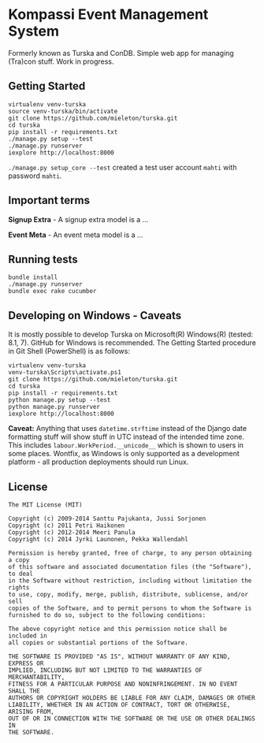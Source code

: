 # Kompassi Event Management System

Formerly known as Turska and ConDB. Simple web app for managing (Tra)con stuff. Work in progress.

## Getting Started

    virtualenv venv-turska
    source venv-turska/bin/activate
    git clone https://github.com/mieleton/turska.git
    cd turska
    pip install -r requirements.txt
    ./manage.py setup --test
    ./manage.py runserver
    iexplore http://localhost:8000

`./manage.py setup_core --test` created a test user account `mahti` with password `mahti`.

## Important terms

**Signup Extra** - A signup extra model is a ...

**Event Meta** - An event meta model is a ...

## Running tests

    bundle install
    ./manage.py runserver
    bundle exec rake cucumber

## Developing on Windows - Caveats

It is mostly possible to develop Turska on Microsoft(R) Windows(R) (tested: 8.1, 7). GitHub for Windows is recommended. The Getting Started procedure in Git Shell (PowerShell) is as follows:

    virtualenv venv-turska
    venv-turska\Scripts\activate.ps1
    git clone https://github.com/mieleton/turska.git
    cd turska
    pip install -r requirements.txt
    python manage.py setup --test
    python manage.py runserver
    iexplore http://localhost:8000

**Caveat:** Anything that uses `datetime.strftime` instead of the Django date formatting stuff will show stuff in UTC instead of the intended time zone. This includes `labour.WorkPeriod.__unicode__` which is shown to users in some places. Wontfix, as Windows is only supported as a development platform - all production deployments should run Linux.

## License

    The MIT License (MIT)

    Copyright (c) 2009-2014 Santtu Pajukanta, Jussi Sorjonen
    Copyright (c) 2011 Petri Haikonen
    Copyright (c) 2012-2014 Meeri Panula
    Copyright (c) 2014 Jyrki Launonen, Pekka Wallendahl

    Permission is hereby granted, free of charge, to any person obtaining a copy
    of this software and associated documentation files (the "Software"), to deal
    in the Software without restriction, including without limitation the rights
    to use, copy, modify, merge, publish, distribute, sublicense, and/or sell
    copies of the Software, and to permit persons to whom the Software is
    furnished to do so, subject to the following conditions:

    The above copyright notice and this permission notice shall be included in
    all copies or substantial portions of the Software.

    THE SOFTWARE IS PROVIDED "AS IS", WITHOUT WARRANTY OF ANY KIND, EXPRESS OR
    IMPLIED, INCLUDING BUT NOT LIMITED TO THE WARRANTIES OF MERCHANTABILITY,
    FITNESS FOR A PARTICULAR PURPOSE AND NONINFRINGEMENT. IN NO EVENT SHALL THE
    AUTHORS OR COPYRIGHT HOLDERS BE LIABLE FOR ANY CLAIM, DAMAGES OR OTHER
    LIABILITY, WHETHER IN AN ACTION OF CONTRACT, TORT OR OTHERWISE, ARISING FROM,
    OUT OF OR IN CONNECTION WITH THE SOFTWARE OR THE USE OR OTHER DEALINGS IN
    THE SOFTWARE.

